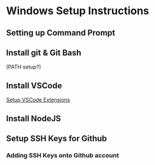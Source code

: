 # Windows Setup Instructions

## Setting up Command Prompt

## Install git & Git Bash

(PATH setup?)

## Install VSCode

[Setup VSCode Extensions](vscode-setup-instructions.md)

## Install NodeJS

## Setup SSH Keys for Github

### Adding SSH Keys onto Github account
